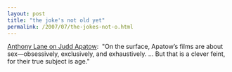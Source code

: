 ```yaml
---
layout: post
title: "the joke's not old yet"
permalink: /2007/07/the-jokes-not-o.html
---
```


<p><a title="Men at Sea: The Current Cinema: The New Yorker" href="http://www.newyorker.com/arts/critics/cinema/2007/06/04/070604crci_cinema_lane">Anthony Lane on Judd Apatow</a>:&nbsp; &quot;On the surface, Apatow’s films are about sex—obsessively, exclusively, and exhaustively. ... But that is a clever feint, for their true subject is age.&quot;</p>



